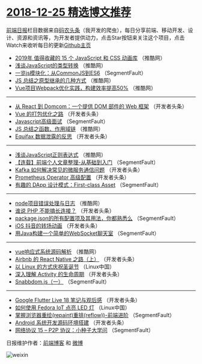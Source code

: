 # [2018-12-25 精选博文推荐](http://hao.caibaojian.com/date/2018/12/25)

[前端日报](http://caibaojian.com/c/news)栏目数据来自[码农头条](http://hao.caibaojian.com/)（我开发的爬虫），每日分享前端、移动开发、设计、资源和资讯等，为开发者提供动力，点击Star按钮来关注这个项目，点击Watch来收听每日的更新[Github主页](https://github.com/kujian/frontendDaily)
* [2019年 值得收藏的 15 个 JavaScript 和 CSS 动画库](http://hao.caibaojian.com/95739.html) （推酷网）
* [浅谈JavaScript的类型转换](http://hao.caibaojian.com/95738.html) （推酷网）
* [一览js模块化：从CommonJS到ES6](http://hao.caibaojian.com/95676.html) （SegmentFault）
* [JS 总结之原型继承的几种方式](http://hao.caibaojian.com/95726.html) （推酷网）
* [Vue项目Webpack优化实践，构建效率提高50%](http://hao.caibaojian.com/95737.html) （推酷网）

***
* [从 React 到 Domcom：一个提供 DOM 部件的 Web 框架](http://hao.caibaojian.com/95688.html) （开发者头条）
* [Vue 的打包优化之路](http://hao.caibaojian.com/95680.html) （开发者头条）
* [Javascript高级面试](http://hao.caibaojian.com/95663.html) （SegmentFault）
* [JS 总结之函数、作用域链](http://hao.caibaojian.com/95730.html) （推酷网）
* [Equifax 数据泄露的反思](http://hao.caibaojian.com/95698.html) （开发者头条）

***
* [浅谈JavaScript正则表达式](http://hao.caibaojian.com/95735.html) （推酷网）
* [【连载】前端个人文章整理-从基础到入门](http://hao.caibaojian.com/95669.html) （SegmentFault）
* [Kafka 如何解决常见的微服务通信问题](http://hao.caibaojian.com/95683.html) （开发者头条）
* [Prometheus Operator 高级配置](http://hao.caibaojian.com/95694.html) （开发者头条）
* [有趣的 DApp 设计模式：First-class Asset](http://hao.caibaojian.com/95672.html) （SegmentFault）

***
* [node项目错误处理与日志](http://hao.caibaojian.com/95728.html) （推酷网）
* [谁说 PHP 不能搞长连接？](http://hao.caibaojian.com/95684.html) （开发者头条）
* [package.json的所有配置项及其用法，你都熟悉么](http://hao.caibaojian.com/95662.html) （SegmentFault）
* [iOS 抖音的转场动画](http://hao.caibaojian.com/95695.html) （开发者头条）
* [用Java构建一个简单的WebSocket聊天室](http://hao.caibaojian.com/95673.html) （SegmentFault）

***
* [vue响应式系统源码解析](http://hao.caibaojian.com/95729.html) （推酷网）
* [Airbnb 的 React Native 之路（上）](http://hao.caibaojian.com/95685.html) （开发者头条）
* [以 Linux 的方式庆祝圣诞节](http://hao.caibaojian.com/95757.html) （Linux中国）
* [深入理解 Activity 的生命周期](http://hao.caibaojian.com/95696.html) （开发者头条）
* [Snabbdom.js（一）](http://hao.caibaojian.com/95674.html) （SegmentFault）

***
* [Google Flutter Live 18 笔记与观后感](http://hao.caibaojian.com/95686.html) （开发者头条）
* [如何使用 Fedora IoT 点亮 LED 灯](http://hao.caibaojian.com/95758.html) （Linux中国）
* [掌握浏览器重绘(repaint)重排(reflow))-前端进阶](http://hao.caibaojian.com/95664.html) （SegmentFault）
* [Android 系统开发源码环境搭建](http://hao.caibaojian.com/95697.html) （开发者头条）
* [网络协议 15 &#8211; P2P 协议：小种子大学问](http://hao.caibaojian.com/95675.html) （SegmentFault）

日报维护作者：[前端博客](http://caibaojian.com/) 和 [微博](http://caibaojian.com/go/weibo)

![weixin](https://user-images.githubusercontent.com/3055447/38468989-651132ac-3b80-11e8-8e6b-15122322a9d7.png)